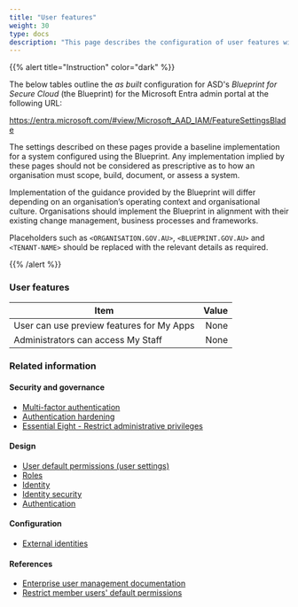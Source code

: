 ```yaml
---
title: "User features"
weight: 30
type: docs
description: "This page describes the configuration of user features within Microsoft Entra ID associated with systems built according to the guidance provided by ASD's Blueprint for Secure Cloud."
---
```


{{% alert title="Instruction" color="dark" %}}

The below tables outline the _as built_ configuration for ASD's _Blueprint for Secure Cloud_ (the Blueprint) for the Microsoft Entra admin portal at the following URL:

<https://entra.microsoft.com/#view/Microsoft_AAD_IAM/FeatureSettingsBlade>

The settings described on these pages provide a baseline implementation for a system configured using the Blueprint. Any implementation implied by these pages should not be considered as prescriptive as to how an organisation must scope, build, document, or assess a system.

Implementation of the guidance provided by the Blueprint will differ depending on an organisation’s operating context and organisational culture. Organisations should implement the Blueprint in alignment with their existing change management, business processes and frameworks.

Placeholders such as `<ORGANISATION.GOV.AU>`, `<BLUEPRINT.GOV.AU>` and `<TENANT-NAME>` should be replaced with the relevant details as required.

{{% /alert %}}

### User features

| Item                                      | Value |
| ----------------------------------------- | ----: |
| User can use preview features for My Apps |  None |
| Administrators can access My Staff        |  None |

### Related information

#### Security and governance

- [Multi-factor authentication](/security-and-governance/essential-eight/multi-factor-authentication)
- [Authentication hardening](/security-and-governance/system-security-plan/system-hardening-authentication)
- [Essential Eight - Restrict administrative privileges](/security-and-governance/essential-eight/restrict-administrative-privileges)

#### Design

- [User default permissions (user settings)](/design/platform/identity/tenant)
- [Roles](/design/platform/identity/roles)
- [Identity](/design/platform/identity)
- [Identity security](/design/platform/security/identity-security)
- [Authentication](/design/platform/identity/authentication)

#### Configuration

- [External identities](/configuration/entra-id/external-identities)

#### References

- [Enterprise user management documentation](https://learn.microsoft.com/entra/identity/users)
- [Restrict member users' default permissions](https://learn.microsoft.com/entra/fundamentals/users-default-permissions#restrict-member-users-default-permissions)
